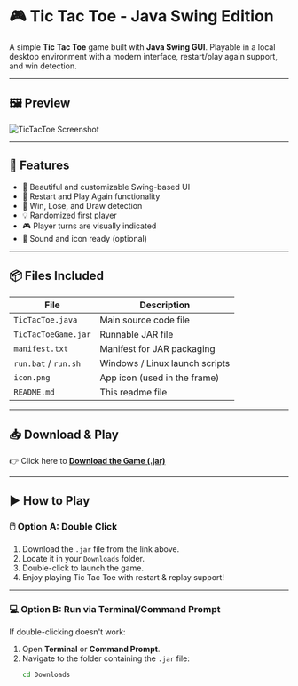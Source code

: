 # 🎮 Tic Tac Toe - Java Swing Edition

A simple **Tic Tac Toe** game built with **Java Swing GUI**. Playable in a local desktop environment with a modern interface, restart/play again support, and win detection.

---

## 🖼️ Preview

![TicTacToe Screenshot](./preview.png) <!-- Optional: Add a screenshot here -->

---

## 🚀 Features

- 🎨 Beautiful and customizable Swing-based UI
- 🔄 Restart and Play Again functionality
- 🎯 Win, Lose, and Draw detection
- 💡 Randomized first player
- 🎮 Player turns are visually indicated
- 🔔 Sound and icon ready (optional)

---

## 📦 Files Included

| File | Description |
|------|-------------|
| `TicTacToe.java` | Main source code file |
| `TicTacToeGame.jar` | Runnable JAR file |
| `manifest.txt` | Manifest for JAR packaging |
| `run.bat` / `run.sh` | Windows / Linux launch scripts |
| `icon.png` | App icon (used in the frame) |
| `README.md` | This readme file |


---

## 📥 Download & Play

👉 Click here to **[Download the Game (.jar)](https://github.com/thanush2205/TicTacToeJavaGame/releases/latest/download/TicTacToeGame.jar)**

---

## ▶️ How to Play

### 🖱️ Option A: Double Click
1. Download the `.jar` file from the link above.
2. Locate it in your `Downloads` folder.
3. Double-click to launch the game.
4. Enjoy playing Tic Tac Toe with restart & replay support!

---

### 💻 Option B: Run via Terminal/Command Prompt

If double-clicking doesn't work:

1. Open **Terminal** or **Command Prompt**.
2. Navigate to the folder containing the `.jar` file:
   ```bash
   cd Downloads


